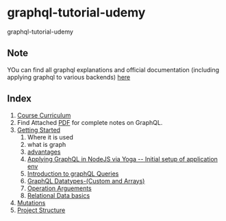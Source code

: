 # graphql-tutorial-udemy

graphql-tutorial-udemy

## Note

YOu can find all graphql explanations and official documentation (including applying graphql to various backends) [here](#http://spec.graphql.org/draft/)

## Index

1. [Course Curriculum](./CourseCurriculam.md)
2. Find Attached [PDF](./PDF-Reference-The-Modern-GraphQL-Bootcamp.pdf.pdf) for complete notes on GraphQL.
3. [Getting Started](./GettingStarted.md)
   1. Where it is used
   2. what is graph
   3. [advantages](./GettingStarted.md#advantages)
   4. [Applying GraphQL in NodeJS via Yoga -- Initial setup of application env](./GettingStarted.md#yogaintegration)
   5. [Introduction to graphQL Queries](./GettingStarted.md#queries)
   6. [GraphQL Datatypes-(Custom and Arrays)](./GraphqlDatatypes.md)
   7. [Operation Arguements](./operationArguements.md)
   8. [Relational Data basics](./relationaldata.md)
4. [Mutations](./mutations.md)
5. [Project Structure](./Project-Intro.md)